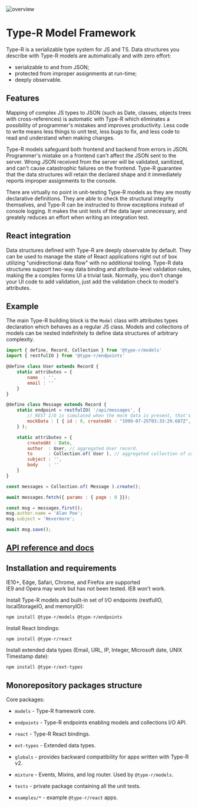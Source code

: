 ![overview](docs/images/overview.png)

# Type-R Model Framework

Type-R is a serializable type system for JS and TS. Data structures you describe with Type-R models are automatically and with zero effort:

- serializable to and from JSON;
- protected from improper assignments at run-time;
- deeply observable.

## Features 

Mapping of complex JS types to JSON (such as Date, classes, objects trees with cross-references) is automatic with Type-R which eliminates a possibility of programmer's mistakes and improves productivity. Less code to write means less things to unit test, less bugs to fix, and less code to read and understand when making changes.

Type-R models safeguard both frontend and backend from errors in JSON. Programmer's mistake on a frontend can't affect the JSON sent to the server. Wrong JSON received from the server will be validated, sanitized, and can't cause catastrophic failures on the frontend. Type-R guarantee that the data structures will retain the declared shape and it immediately reports improper assignments to the console.

There are virtually no point in unit-testing Type-R models as they are mostly declarative definitions. They are able to check the structural integrity themselves, and Type-R can be instructed to throw exceptions instead of console logging. It makes the unit tests of the data layer unnecessary, and greately reduces an effort when writing an integration test.

## React integration

Data structures defined with Type-R are deeply observable by default. They can be used to manage the state of React applications right out of box utilizing "unidirectional data flow" with no additional tooling. Type-R data structures support two-way data binding and attribute-level validation rules, making the a complex forms UI a trivial task. Normally, you don't change your UI code to add validation, just add the validation check to model's attributes.

## Example

The main Type-R building block is the `Model` class with attributes types declaration which behaves as a regular JS class. Models and collections of models can be nested indefinitely to define data structures of arbitrary complexity.

```javascript
import { define, Record, Collection } from '@type-r/models'
import { restfulIO } from '@type-r/endpoints'

@define class User extends Record {
    static attributes = {
        name  : '',
        email : ''
    }
}

@define class Message extends Record {
    static endpoint = restfulIO( '/api/messages', {
        // REST I/O is simulated when the mock data is present, that's how you start.
        mockData : [ { id : 0, createdAt : "1999-07-25T03:33:29.687Z", author : {}, to : [] }]
    } );

    static attributes = {
        createdAt : Date,
        author  : User, // aggregated User record.
        to      : Collection.of( User ), // aggregated collection of users
        subject : '',
        body    : ''
    }
}

const messages = Collection.of( Message ).create();

await messages.fetch({ params : { page : 0 }});

const msg = messages.first();
msg.author.name = 'Alan Poe';
msg.subject = 'Nevermore';

await msg.save();
```

## [API reference and docs](https://volijs.github.io/Type-R/)

## Installation and requirements

<aside class="success">IE10+, Edge, Safari, Chrome, and Firefox are supported</aside>

<aside class="warning">IE9 and Opera may work but has not been tested. IE8 won't work.</aside>

Install Type-R models and built-in set of I/O endpoints (restfulIO, localStorageIO, and memoryIO):

`npm install @type-r/models @type-r/endpoints`

Install React bindings:

`npm install @type-r/react`

Install extended data types (Email, URL, IP, Integer, Microsoft date, UNIX Timestamp date):

`npm install @type-r/ext-types`

## Monorepository packages structure

Core packages:

- `models` - Type-R framework core.
- `endpoints` - Type-R endpoints enabling models and collections I/O API.
- `react` - Type-R React bindings.
- `ext-types` - Extended data types.

- `globals` - provides backward compatibility for apps written with Type-R v2.

- `mixture` - Events, Mixins, and log router. Used by `@type-r/models`.
- `tests` - private package containing all the unit tests.
- `examples/*` - example `@type-r/react` apps.